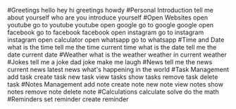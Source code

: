 #Greetings
hello
hey
hi
greetings
howdy
#Personal Introduction
tell me about yourself
who are you
introduce yourself
#Open Websites
open youtube
go to youtube
youtube
open google
go to google
google
open facebook
go to facebook
facebook
open instagram
go to instagram
instagram
open calculator
open whatsapp
go to whatsapp
#Time and Date
what is the time
tell me the time
current time
what is the date
tell me the date
current date
#Weather
what is the weather
weather in
current weather
#Jokes
tell me a joke
dad joke
make me laugh
#News
tell me the news
current news
latest news
what's happening in the world
#Task Management
add task
create task
new task
view tasks
show tasks
remove task
delete task
#Notes Management
add note
create note
new note
view notes
show notes
remove note
delete note
#Calculations
calculate
solve
do the math
#Reminders
set reminder
create reminder
